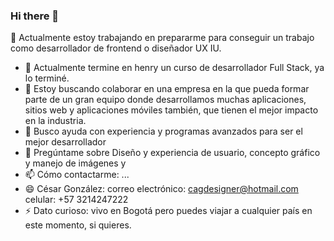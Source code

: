 ### Hi there 👋

<!--
**CesarGoMel/CesarGomel** is a ✨ _special_ ✨ repository because its `README.md` (this file) appears on your GitHub profile.

Here are some ideas to get you started:

 🔭 I’m currentlly working on prepare to get a job how frontend developer, or designer UX IU
- 🌱 I’m currently finish in henry a course of Full Stack developer, I´m finish. 
- 👯 I’m looking to collaborate on a company that i can self a great team part where we developer many aplications and websites and app mobiles too, that have it the best impact in the  industry
- 🤔 I’m looking for help with  experience and advanced programs to be more best developer
- 💬 Ask me about Desing and user experience, graphic concept and image manage and 
- 📫 How to reach me: ...
- 😄 Cesar Gonzalez:   
emai: cagdesigner@hotmail.com
cellphone: +57 3214247222 
- ⚡ Fun fact: I live in Bogota but y can travel to any country in this momment, if you want
-->
🔭 Actualmente estoy trabajando en prepararme para conseguir un trabajo como desarrollador de frontend o diseñador UX IU.
- 🌱 Actualmente termine en henry un curso de desarrollador Full Stack, ya lo terminé.
- 👯 Estoy buscando colaborar en una empresa en la que pueda formar parte de un gran equipo donde desarrollamos muchas aplicaciones, sitios web y aplicaciones móviles también, que tienen el mejor impacto en la industria.
- 🤔 Busco ayuda con experiencia y programas avanzados para ser el mejor desarrollador
- 💬 Pregúntame sobre Diseño y experiencia de usuario, concepto gráfico y manejo de imágenes y
- 📫 Cómo contactarme: ...
- 😄 César González:
correo electrónico: cagdesigner@hotmail.com
celular: +57 3214247222
- ⚡ Dato curioso: vivo en Bogotá pero puedes viajar a cualquier país en este momento, si quieres.
